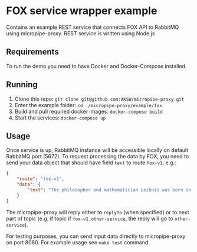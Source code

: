 # FOX service wrapper example

Contains an example REST service that connects FOX API to RabbitMQ using micropipe-proxy.
REST service is written using Node.js

## Requirements

To run the demo you need to have Docker and Docker-Compose installed.

## Running

1. Clone this repo: `git clone git@github.com:AKSW/micropipe-proxy.git`
2. Enter the example folder: `cd ./micropipe-proxy/example/fox`
3. Build and pull required docker images: `docker-compose build`
4. Start the services: `docker-compose up`

## Usage

Once service is up, RabbitMQ instance will be accessible locally on default RabbitMQ port (5672).
To request processing the data by FOX, you need to send your data object that should have field `text` to route `fox-v1`, e.g.:
```json
{
    "route": "fox-v1",
    "data": {
        "text": "The philosopher and mathematician Leibniz was born in Leipzig in 1646 and attended the University of Leipzig from 1661-1666. The current chancellor of Germany, Angela Merkel, also attended this university."
    }
}
```
The micropipe-proxy will reply either to `replyTo` (when specified) or to next part of topic (e.g. if topic if `fox-v1.other-service`, the reply will go to `other-service`).

For testing purposes, you can send input data directly to micropipe-proxy on port 8080.
For example usage see `make test` command.
